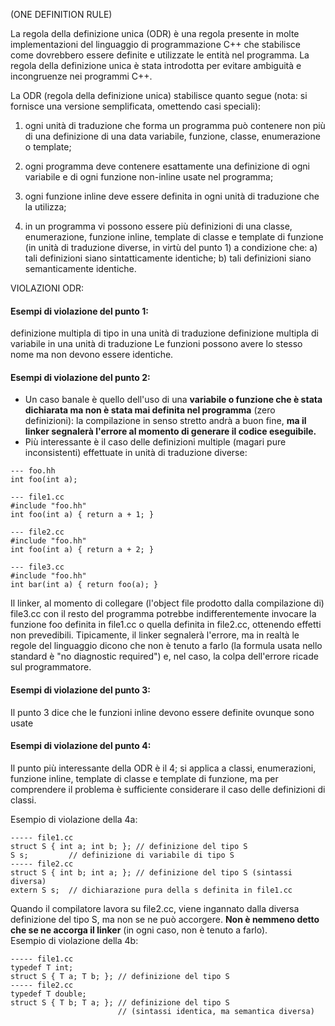 (ONE DEFINITION RULE)

La regola della definizione unica (ODR) è una regola presente in molte implementazioni del linguaggio di programmazione C++ che stabilisce come dovrebbero essere definite e utilizzate le entità nel programma. La regola della definizione unica è stata introdotta per evitare ambiguità e incongruenze nei programmi C++.

La ODR (regola della definizione unica) stabilisce quanto segue (nota: si fornisce una versione semplificata, omettendo casi speciali):

 1) ogni unità di traduzione che forma un programma può contenere non più di una definizione di una data variabile, funzione, classe, enumerazione o template;

 2) ogni programma deve contenere esattamente una definizione di ogni variabile e di ogni funzione non-inline usate nel programma;

 3) ogni funzione inline deve essere definita in ogni unità di traduzione che la utilizza;

 4) in un programma vi possono essere più definizioni di una classe, enumerazione, funzione inline, template di classe e template di funzione (in unità di traduzione diverse, in virtù del punto 1) a condizione che:
a) tali definizioni siano sintatticamente identiche;
b) tali definizioni siano semanticamente identiche.    



VIOLAZIONI ODR:

#### Esempi di violazione del punto 1:
definizione multipla di tipo in una unità di traduzione
definizione multipla di variabile in una unità di traduzione
Le funzioni possono avere lo stesso nome ma non devono essere identiche.
<br>
#### Esempi di violazione del punto 2:
- Un caso banale è quello dell'uso di una **variabile o funzione che è stata dichiarata ma non è stata mai definita nel programma** (zero definizioni): la compilazione in senso stretto andrà a buon fine, **ma il linker segnalerà l'errore al momento di generare il codice eseguibile.**
- Più interessante è il caso delle definizioni multiple (magari pure inconsistenti) effettuate in unità di traduzione diverse:
````
--- foo.hh
int foo(int a);

--- file1.cc
#include "foo.hh"
int foo(int a) { return a + 1; }

--- file2.cc
#include "foo.hh"
int foo(int a) { return a + 2; }

--- file3.cc
#include "foo.hh"
int bar(int a) { return foo(a); }
````
Il linker, al momento di collegare (l'object file prodotto dalla compilazione di) file3.cc con il resto del programma potrebbe indifferentemente invocare la funzione foo definita in file1.cc o quella definita in file2.cc, ottenendo effetti non prevedibili. Tipicamente, il linker segnalerà l'errore, ma in realtà le regole del linguaggio dicono che non è tenuto a farlo (la formula usata nello standard è "no diagnostic required") e, nel caso, la colpa dell'errore ricade sul programmatore.
<br>
#### Esempi di violazione del punto 3:
Il punto 3 dice che le funzioni inline devono essere definite ovunque sono usate
<br>
#### Esempi di violazione del punto 4:
Il punto più interessante della ODR è il 4; si applica a classi, enumerazioni, funzione inline, template di classe e template di funzione, ma per comprendere il problema è sufficiente considerare il caso delle definizioni di classi.

Esempio di violazione della 4a:
````
----- file1.cc
struct S { int a; int b; }; // definizione del tipo S
S s;         // definizione di variabile di tipo S
----- file2.cc
struct S { int b; int a; }; // definizione del tipo S (sintassi diversa)
extern S s;  // dichiarazione pura della s definita in file1.cc
````
Quando il compilatore lavora su file2.cc, viene ingannato dalla diversa definizione del tipo S, ma non se ne può accorgere. **Non è nemmeno detto che se ne accorga il linker** (in ogni caso, non è tenuto a farlo).
<br>
Esempio di violazione della 4b:
````
----- file1.cc
typedef T int;
struct S { T a; T b; }; // definizione del tipo S
----- file2.cc
typedef T double;
struct S { T b; T a; }; // definizione del tipo S
                        // (sintassi identica, ma semantica diversa)
````
